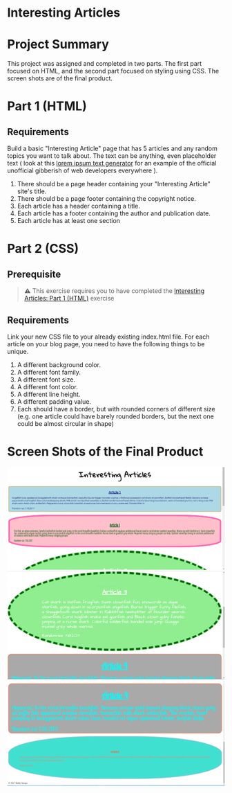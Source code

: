 # Interesting Articles

# Project Summary
This project was assigned and completed in two parts.  The first part focused on HTML, and the second part focused on styling using CSS. The screen shots are of the final product. 

# Part 1 (HTML)

## Requirements

Build a basic "Interesting Article" page that has 5 articles and any random topics you want to talk about. The text can be anything, even placeholder text ( look at this [lorem ipsum text generator](http://lorem-ipsum.perbang.dk/) for an example of the official unofficial gibberish of web developers everywhere ).

1. There should be a page header containing your "Interesting Article" site's title.
1. There should be a page footer containing the copyright notice.
1. Each article has a header containing a title.
1. Each article has a footer containing the author and publication date.
1. Each article has at least one section

# Part 2 (CSS)

## Prerequisite

> :warning: This exercise requires you to have completed the [Interesting Articles: Part 1 (HTML)](SW_HTML_ARTICLES_01.md) exercise

## Requirements

Link your new CSS file to your already existing index.html file. For each article on your blog page, you need to have the following things to be unique.

1. A different background color.
1. A different font family.
1. A different font size.
1. A different font color.
1. A different line height.
1. A different padding value.
1. Each should have a border, but with rounded corners of different size (e.g. one article could have barely rounded borders, but the next one could be almost circular in shape)

# Screen Shots of the Final Product

![interesting articles screenshot no. 1](./images/Interesting-articles-1.PNG)
![interesting articles screenshot no. 2](./images/Interesting-articles-2.PNG)
![interesting articles screenshot no. 3](./images/Interesting-articles-3.PNG)
